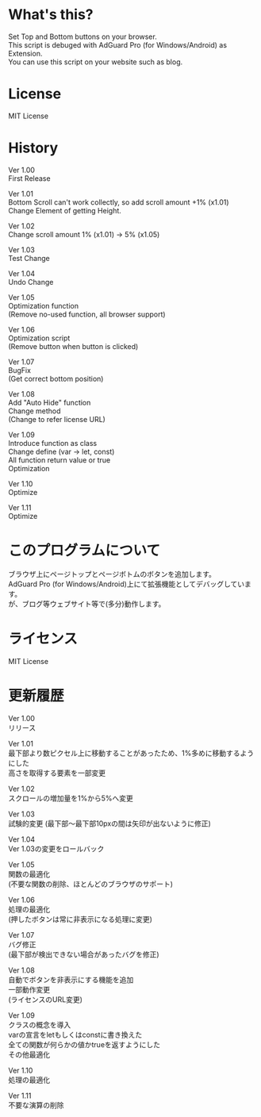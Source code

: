 # What's this?
Set Top and Bottom buttons on your browser.  
This script is debuged with AdGuard Pro (for Windows/Android) as Extension.  
You can use this script on your website such as blog.

# License
MIT License

# History
Ver 1.00  
First Release  

Ver 1.01  
Bottom Scroll can't work collectly, so add scroll amount +1% (x1.01)  
Change Element of getting Height.  

Ver 1.02  
Change scroll amount 1% (x1.01) -> 5% (x1.05)  

Ver 1.03  
Test Change  

Ver 1.04  
Undo Change  

Ver 1.05  
Optimization function  
(Remove no-used function, all browser support)  

Ver 1.06  
Optimization script  
(Remove button when button is clicked)  

Ver 1.07  
BugFix  
(Get correct bottom position)  

Ver 1.08  
Add "Auto Hide" function  
Change method  
(Change to refer license URL)  

Ver 1.09  
Introduce function as class  
Change define (var -> let, const)  
All function return value or true  
Optimization  

Ver 1.10  
Optimize  

Ver 1.11  
Optimize  

# このプログラムについて
ブラウザ上にページトップとページボトムのボタンを追加します。  
AdGuard Pro (for Windows/Android)上にて拡張機能としてデバッグしています。  
が、ブログ等ウェブサイト等で(多分)動作します。

# ライセンス
MIT License

# 更新履歴
Ver 1.00  
リリース  

Ver 1.01  
最下部より数ピクセル上に移動することがあったため、1%多めに移動するようにした  
高さを取得する要素を一部変更  

Ver 1.02  
スクロールの増加量を1%から5%へ変更  

Ver 1.03  
試験的変更 (最下部～最下部10pxの間は矢印が出ないように修正)  

Ver 1.04  
Ver 1.03の変更をロールバック

Ver 1.05  
関数の最適化  
(不要な関数の削除、ほとんどのブラウザのサポート)

Ver 1.06  
処理の最適化  
(押したボタンは常に非表示になる処理に変更)  

Ver 1.07  
バグ修正  
(最下部が検出できない場合があったバグを修正)

Ver 1.08  
自動でボタンを非表示にする機能を追加  
一部動作変更  
(ライセンスのURL変更)  

Ver 1.09  
クラスの概念を導入  
varの宣言をletもしくはconstに書き換えた  
全ての関数が何らかの値かtrueを返すようにした  
その他最適化  

Ver 1.10  
処理の最適化

Ver 1.11  
不要な演算の削除  

